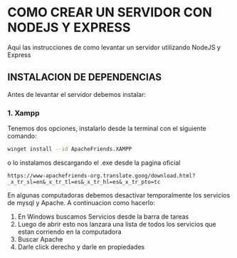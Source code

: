 # COMO CREAR UN SERVIDOR CON NODEJS Y EXPRESS
Aqui las instrucciones de como levantar un servidor utilizando NodeJS y Express
## INSTALACION DE DEPENDENCIAS
Antes de levantar el servidor debemos instalar:
### 1. Xampp
Tenemos dos opciones, instalarlo desde la terminal con el siguiente comando:
```bash
winget install --id ApacheFriends.XAMPP
```
o lo instalamos descargando el .exe desde la pagina oficial
```link
https://www-apachefriends-org.translate.goog/download.html?_x_tr_sl=en&_x_tr_tl=es&_x_tr_hl=es&_x_tr_pto=tc
```
En algunas computadoras debemos desactivar temporalmente los servicios de mysql y Apache. A continuacion como hacerlo:
1. En Windows buscamos Servicios desde la barra de tareas
2. Luego de abrir esto nos lanzara una lista de todos los servicios que estan corriendo en la computadora
3. Buscar Apache
4. Darle click derecho y darle en propiedades

